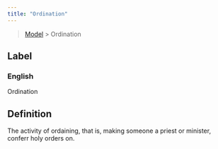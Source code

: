 ```yaml
---
title: "Ordination"
---
```


> [Model](./../) > Ordination

## Label

### English
Ordination


## Definition
The activity of ordaining, that is, making someone a priest or minister, conferr holy orders on. 


    
